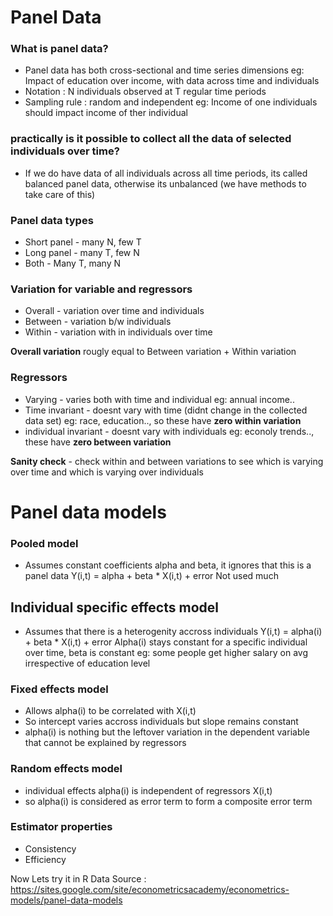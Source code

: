 # Panel Data 
### What is panel data?
* Panel data has both cross-sectional and time series dimensions
  eg: Impact of education over income, with data across time and individuals
* Notation : N individuals observed at T regular time periods
* Sampling rule : random and independent
  eg: Income of one individuals should impact income of ther individual 

### practically is it possible to collect all the data of selected individuals over time?
* If we do have data of all individuals across all time periods, its called balanced panel data, otherwise its unbalanced (we have methods to take care of this)

### Panel data types 
* Short panel -  many N, few T
* Long panel -  many T, few N
* Both -  Many T, many N

### Variation for variable and regressors
* Overall - variation over time and individuals
* Between - variation b/w individuals
* Within -  variation with in individuals over time

**Overall variation** rougly equal to Between variation + Within variation 

### Regressors 
* Varying - varies both with time and individual eg: annual income..
* Time invariant - doesnt vary with time (didnt change in the collected data set) eg: race, education.., so these have **zero within variation**
* individual invariant - doesnt vary with individuals eg: econoly trends.., these have **zero between variation**

**Sanity check** - check within and between variations to see which is varying over time and which is varying over individuals

# Panel data models
### Pooled model
* Assumes constant coefficients alpha and beta, it ignores that this is a panel data
  Y(i,t) = alpha + beta * X(i,t) + error
  Not used much 

## Individual specific effects model 
* Assumes that there is a heterogenity accross individuals
  Y(i,t) = alpha(i) + beta * X(i,t) + error
  Alpha(i) stays constant for a specific individual over time, beta is constant 
  eg: some people get higher salary on avg irrespective of education level
### Fixed effects model
* Allows alpha(i) to be correlated with X(i,t)
* So intercept varies accross individuals but slope remains constant
* alpha(i) is nothing but the leftover variation in the dependent variable that cannot be explained by regressors

### Random effects model 
* individual effects alpha(i) is independent of regressors X(i,t)
* so alpha(i) is considered as error term to form a composite error term 


### Estimator properties 
* Consistency 
* Efficiency

Now Lets try it in R
Data Source : https://sites.google.com/site/econometricsacademy/econometrics-models/panel-data-models
